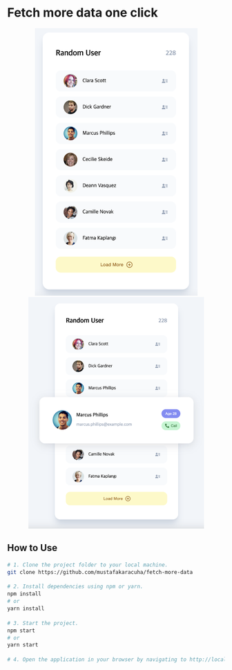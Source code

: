 # Fetch more data one click

<p align="center">
  <img src="https://github.com/mustafakaracuha/fetch-more-data/blob/main/src/assets/app1s.png" alt="Detail" width="377" />
  <img src="https://github.com/mustafakaracuha/fetch-more-data/blob/main/src/assets/app3.png" alt="Detail" width="407" />
</p>


## How to Use

```bash
# 1. Clone the project folder to your local machine.
git clone https://github.com/mustafakaracuha/fetch-more-data

# 2. Install dependencies using npm or yarn.
npm install
# or
yarn install

# 3. Start the project.
npm start
# or
yarn start

# 4. Open the application in your browser by navigating to http://localhost:5173.
